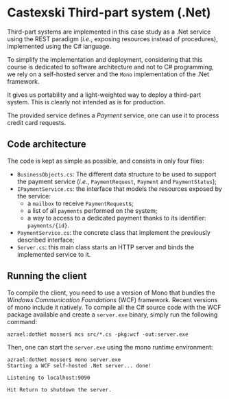 # Castexski Third-part system (.Net)

  
Third-part systems are implemented in this case study as a .Net service using the REST paradigm (_i.e._, exposing resources instead of procedures), implemented using the C# language.

To simplify the implementation and deployment, considering that this course is dedicated to software architecture and not to C# programming, we rely on a self-hosted server and the `Mono` implementation of the .Net framework. 

It gives us portability and a light-weighted way to deploy a third-part system. This is clearly not intended as is for production.

The provided service defines a _Payment_ service, one can use it to process credit card requests.

## Code architecture

The code is kept as simple as possible, and consists in only four files:

  * `BusinessObjects.cs`: The different data structure to be used to support the payment service (_i.e._, `PaymentRequest`, `Payment` and `PaymentStatus`);
  * `IPaymentService.cs`: the interface that models the resources exposed by the service:
    * a `mailbox` to receive `PaymentRequest`s;
    * a list of all `payments` performed on the system;
    * a way to access to a dedicated payment thanks to its identifier: `payments/{id}`. 
  * `PaymentService.cs`: the concrete class that implement the previously described interface;
  * `Server.cs`: this main class starts an HTTP server and binds the implemented service to it.
    
## Running the client

To compile the client, you need to use a version of Mono that bundles the _Windows Communication Foundations_ (WCF) framework. Recent versions of mono include it natively. To compile all the C# source code with the WCF package available and create a `server.exe` binary, simply run the following command:

    azrael:dotNet mosser$ mcs src/*.cs -pkg:wcf -out:server.exe  
     
     
Then, one can start the `server.exe` using the mono runtime environment:

    azrael:dotNet mosser$ mono server.exe
    Starting a WCF self-hosted .Net server... done!
    
    Listening to localhost:9090
    
    Hit Return to shutdown the server.  
    
    
    